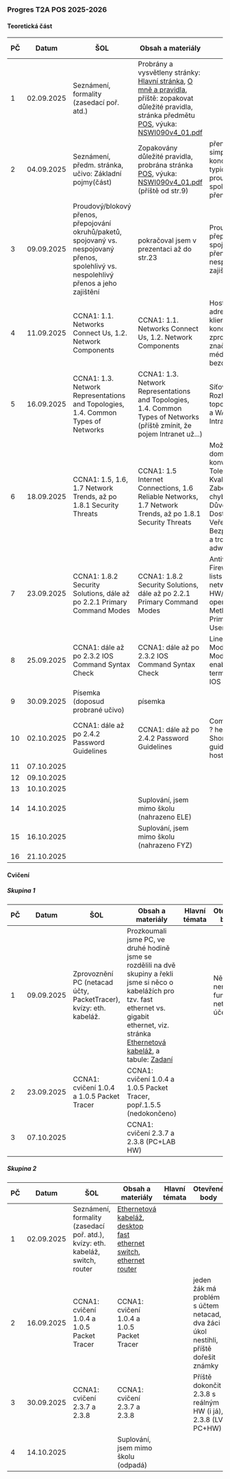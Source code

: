### Progres T2A POS 2025-2026

#### Teoretická část

| PČ   | Datum      | ŠOL                                                          | Obsah a materiály                                            | Hlavní témata                                                | Otevřené body                                                | Hodnocení | Bez hodnocení | Poznámka |
| ---- | ---------- | ------------------------------------------------------------ | ------------------------------------------------------------ | ------------------------------------------------------------ | ------------------------------------------------------------ | --------- | ------------- | -------- |
| 1    | 02.09.2025 | Seznámení, formality (zasedací poř. atd.)                    | Probrány a vysvětleny stránky: [Hlavní stránka](../../README.md), [O mně a pravidla](../../o-mne/readme.md), příště: zopakovat důležité pravidla, stránka předmětu [POS](../../predmety/pos/readme.md), výuka: [NSWI090v4_01.pdf](../../predmety/pos/materialy/NSWI090v4_01.pdf) |                                                              |                                                              |           |               |          |
| 2    | 04.09.2025 | Seznámení, předm. stránka, učivo: Základní pojmy(část)       | Zopakovány důležité pravidla, probrána stránka [POS](../../predmety/pos/readme.md), výuka: [NSWI090v4_01.pdf](../../predmety/pos/materialy/NSWI090v4_01.pdf) (příště od str.9) | přenos vs. zpracování, simplexní/duplexní/poloduplexní, koncový uzel/vnitřní uzel, typické uživatelské služby, proudový vs. blokový přenos, spolehlivý vs. nespolehlivý přenos | 1) netacad.com účty a přiřazené školení na rok pro žáky(+já) |           |               |          |
| 3    | 09.09.2025 | Proudový/blokový přenos, přepojování okruhů/paketů, spojovaný vs. nespojovaný přenos, spolehlivý vs. nespolehlivý přenos a jeho zajištění | pokračoval jsem v prezentaci až do str.23                    | Proudový/blokový přenos, přepojování okruhů/paketů, spojovaný vs. nespojovaný přenos, spolehlivý vs. nespolehlivý přenos a jeho zajištění | 1) netacad.com účty a přiřazené školení na rok pro žáky(+já) |           |               |          |
| 4    | 11.09.2025 | CCNA1: 1.1. Networks Connect Us, 1.2. Network Components     | CCNA1: 1.1. Networks Connect Us, 1.2. Network Components     | Hostitel a význam/obsah jeho IP adresy, Server/Client, typické klientské služby, peer-to-peer, koncová zařízení, pojem LAN, zprostředkující zařízení (a jejich značky): router, switch aj., síťová média: drátová, optická, bezdrátová | CZ/EN znění příště?                                          |           |               |          |
| 5    | 16.09.2025 | CCNA1: 1.3. Network Representations and Topologies, 1.4. Common Types of Networks | CCNA1: 1.3. Network Representations and Topologies, 1.4. Common Types of Networks (příště zmínit, že pojem Intranet už...) | Síťová karta (NIC), Fyzický port, Rozhraní, Fyzický/logick7 topologický diagram, pojmy LAN a WAN, Internet, Intranet/extranet | dva žáci mají problém s účtem netacad, stav?                 |           |               |          |
| 6    | 18.09.2025 | CCNA1: 1.5, 1.6, 1.7 Network Trends, až po 1.8.1 Security Threats | CCNA1: 1.5 Internet Connections, 1.6 Reliable Networks, 1.7 Network Trends, až po 1.8.1 Security Threats | Možnosti připojení pro domácnosti/firmy, pojem konvergující síť, Spolehlivé sítě: Tolerance chyb, Škálovatelnost, Kvalita služeb (QoS), Zabezpečení, Odolnost vůči chybám: redundance, pojmy: Důvěrnost, Integrita, Dostupnost, pojmy: Veřejný/Privátní cloud, Bezpečnostní hrozby: Viry, červi a trojské koně, Spyware a adware, Krádež identity | info: netacad účet pro všechny funkční                       |           |               |          |
| 7    | 23.09.2025 | CCNA1: 1.8.2 Security Solutions, dále až po 2.2.1 Primary Command Modes | CCNA1: 1.8.2 Security Solutions, dále až po 2.2.1 Primary Command Modes | Antivirus and antispyware, Firewall filtering, Access control lists (ACL), Virtual private networks (VPN), struktura OS: HW/Kernel/Shell, CLI, Network operating system, Access Methods: Console, SSH, Telnet, Primary Command Modes: User/Privileged EXEC Mode |                                                              |           |               |          |
| 8    | 25.09.2025 | CCNA1: dále až po 2.3.2 IOS Command Syntax Check             | CCNA1: dále až po 2.3.2 IOS Command Syntax Check             | Line Configuration Mode/Interface Configuration Mode, commands: enable/disable, configure terminal, exit, line, end, Basic IOS Command Structure |                                                              |           |               |          |
| 9    | 30.09.2025 | Písemka (doposud probrané učivo)                             | písemka                                                      |                                                              |                                                              | Kontrola  | 2             |          |
| 10   | 02.10.2025 | CCNA1: dále až po 2.4.2 Password Guidelines                  | CCNA1: dále až po 2.4.2 Password Guidelines                  | Command argument convention, ? help feature, Hot Keys and Shortcuts, Device Names: guidelines, command: hostname, Password Guidelines |                                                              |           |               |          |
| 11   | 07.10.2025 |                                                              |                                                              |                                                              |                                                              |           |               |          |
| 12   | 09.10.2025 |                                                              |                                                              |                                                              |                                                              |           |               |          |
| 13   | 10.10.2025 |                                                              |                                                              |                                                              |                                                              |           |               |          |
| 14   | 14.10.2025 |                                                              | Suplování, jsem mimo školu (nahrazeno ELE)                   |                                                              |                                                              |           |               |          |
| 15   | 16.10.2025 |                                                              | Suplování, jsem mimo školu (nahrazeno FYZ)                   |                                                              |                                                              |           |               |          |
| 16   | 21.10.2025 |                                                              |                                                              |                                                              |                                                              |           |               |          |

#### Cvičení

##### Skupina 1

| PČ   | Datum      | ŠOL                                                          | Obsah a materiály                                            | Hlavní témata | Otevřené body                       | Hodnocení | Bez hodnocení | Poznámka |
| ---- | ---------- | ------------------------------------------------------------ | ------------------------------------------------------------ | ------------- | ----------------------------------- | --------- | ------------- | -------- |
| 1    | 09.09.2025 | Zprovoznění PC (netacad účty, PacketTracer), kvízy: eth. kabeláž. | Prozkoumali jsme PC, ve druhé hodině jsme se rozdělili na dvě skupiny a řekli jsme si něco o kabelážích pro tzv. fast ethernet vs. gigabit ethernet, viz. stránka [Ethernetová kabeláž](../../predmety/pos/dema/ethernet-cables/readme.md), a tabule: [Zadaní](materialy/t2a-pos_2025-2026/tabule-001.jpg) |               | Někteří nemají funkční netacad účet |           |               |          |
| 2    | 23.09.2025 | CCNA1: cvičení 1.0.4 a 1.0.5 Packet Tracer                   | CCNA1: cvičení 1.0.4 a 1.0.5 Packet Tracer, popř.1.5.5 (nedokončeno) |               |                                     | Ukončeno  | 2             |          |
| 3    | 07.10.2025 |                                                              | CCNA1: cvičení 2.3.7 a 2.3.8 (PC+LAB HW)                     |               |                                     | Plánováno |               |          |

##### Skupina 2

| PČ   | Datum      | ŠOL                                                          | Obsah a materiály                                            | Hlavní témata | Otevřené body                                                | Hodnocení | Bez hodnocení | Poznámka                                                     |
| ---- | ---------- | ------------------------------------------------------------ | ------------------------------------------------------------ | ------------- | ------------------------------------------------------------ | --------- | ------------- | ------------------------------------------------------------ |
| 1    | 02.09.2025 | Seznámení, formality (zasedací poř. atd.), kvízy: eth. kabeláž, switch, router | [Ethernetová kabeláž](../../predmety/pos/dema/ethernet-cables/readme.md), [desktop fast ethernet switch](../../predmety/pos/dema/zyxel-es-108a/readme.md), [ethernet router](../../predmety/pos/dema/mikrotik-hexlite-rb750r2/readme.md) |               |                                                              |           |               |                                                              |
| 2    | 16.09.2025 | CCNA1: cvičení 1.0.4 a 1.0.5 Packet Tracer                   | CCNA1: cvičení 1.0.4 a 1.0.5 Packet Tracer                   |               | jeden žák má problém s účtem netacad, dva žáci úkol nestihli, příště dořešit známky | Ukončeno  | 1             |                                                              |
| 3    | 30.09.2025 | CCNA1: cvičení 2.3.7 a 2.3.8                                 | CCNA1: cvičení 2.3.7 a 2.3.8                                 |               | Příště dokončit 2.3.8 s reálným HW (i já), 2.3.8 (LV PC+HW)  | Plánováno |               | [Tabule](materialy/t2a-pos_2025-2026/tabule-002.jpg), a foto [rack](materialy/t2a-pos_2025-2026/rack-001.jpg) |
| 4    | 14.10.2025 |                                                              | Suplování, jsem mimo školu (odpadá)                          |               |                                                              |           |               |                                                              |